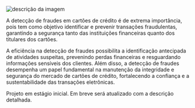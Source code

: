 ![descrição da imagem](https://i.ibb.co/cQG5xN6/Whats-App-Image-2023-06-24-at-16-41-58.jpg)

A detecção de fraudes em cartões de crédito é de extrema importância, pois tem como objetivo identificar e prevenir transações fraudulentas, garantindo a segurança tanto das instituições financeiras quanto dos titulares dos cartões.

A eficiência na detecção de fraudes possibilita a identificação antecipada de atividades suspeitas, prevenindo perdas financeiras e resguardando informações sensíveis dos clientes. Além disso, a detecção de fraudes desempenha um papel fundamental na manutenção da integridade e segurança do mercado de cartões de crédito, fortalecendo a confiança e a sustentabilidade das transações eletrônicas.


Projeto em estágio inicial. Em breve será atualizado com a descrição detalhada.

